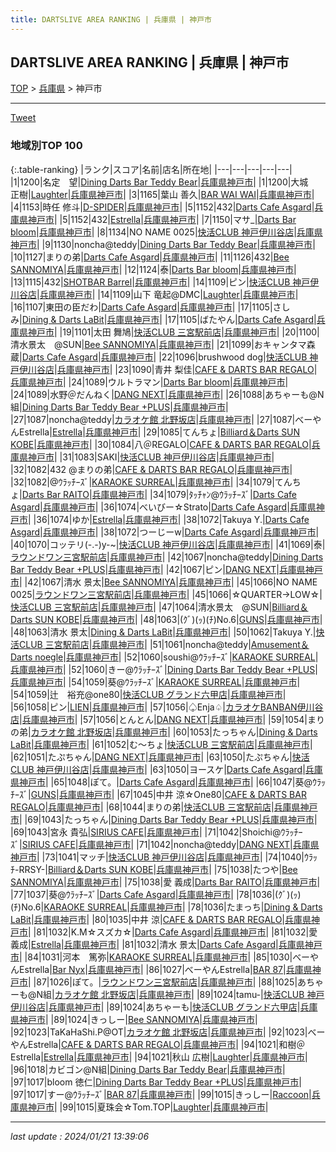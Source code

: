 ```yaml
---
title: DARTSLIVE AREA RANKING | 兵庫県 | 神戸市
---
```

## DARTSLIVE AREA RANKING | 兵庫県 | 神戸市

[TOP](/darts/rank/) > [兵庫県](/darts/rank/兵庫県/) > 神戸市

___

<a href="https://twitter.com/share?ref_src=twsrc%5Etfw" data-text="DARTSLIVE AREA RANKING | 兵庫県神戸市" class="twitter-share-button" data-via="DARTSLIVE" data-hashtags="DARTSLIVE" data-related="DARTSLIVE" data-show-count="false">Tweet</a>

### 地域別TOP 100

{:.table-ranking}
|ランク|スコア|名前|店名|所在地|
|---|---|---|---|---|
|1|1200|名定　望|<a href="https://search.dartslive.com/jp/shop/3fc75c60c7407f81fec1ae84bb28bd87">Dining Darts Bar Teddy Bear</a>|<a href="/darts/rank/兵庫県/神戸市">兵庫県神戸市</a>|
|1|1200|大城　正樹|<a href="https://search.dartslive.com/jp/shop/1314016fd2d10eb4790ab824ce8730e5">Laughter</a>|<a href="/darts/rank/兵庫県/神戸市">兵庫県神戸市</a>|
|3|1165|葉山 善久|<a href="https://search.dartslive.com/jp/shop/af5f5ae7b8417e2958d385ea46352d8f">BAR WAI WAI</a>|<a href="/darts/rank/兵庫県/神戸市">兵庫県神戸市</a>|
|4|1153|時任 修斗|<a href="https://search.dartslive.com/jp/shop/5d6cb5d37310f21bf454cb89828a1cfe">D-SPIDER</a>|<a href="/darts/rank/兵庫県/神戸市">兵庫県神戸市</a>|
|5|1152|432|<a href="https://search.dartslive.com/jp/shop/84712648398ecf960d9b047a20a7ba1e">Darts Cafe Asgard</a>|<a href="/darts/rank/兵庫県/神戸市">兵庫県神戸市</a>|
|5|1152|432|<a href="https://search.dartslive.com/jp/shop/f90caaeabb96354a790ab824ce8730e5">Estrella</a>|<a href="/darts/rank/兵庫県/神戸市">兵庫県神戸市</a>|
|7|1150|マサ_|<a href="https://search.dartslive.com/jp/shop/7d4971579c94eec1a3f63593b5358cc4">Darts Bar bloom</a>|<a href="/darts/rank/兵庫県/神戸市">兵庫県神戸市</a>|
|8|1134|NO NAME 0025|<a href="https://search.dartslive.com/jp/shop/174c18ece112b2f35f9f3321c1147265">快活CLUB 神戸伊川谷店</a>|<a href="/darts/rank/兵庫県/神戸市">兵庫県神戸市</a>|
|9|1130|noncha@teddy|<a href="https://search.dartslive.com/jp/shop/3fc75c60c7407f81fec1ae84bb28bd87">Dining Darts Bar Teddy Bear</a>|<a href="/darts/rank/兵庫県/神戸市">兵庫県神戸市</a>|
|10|1127|まりの弟|<a href="https://search.dartslive.com/jp/shop/84712648398ecf960d9b047a20a7ba1e">Darts Cafe Asgard</a>|<a href="/darts/rank/兵庫県/神戸市">兵庫県神戸市</a>|
|11|1126|432|<a href="https://search.dartslive.com/jp/shop/2a8eba4a1321305d0d9b047a20a7ba1e">Bee SANNOMIYA</a>|<a href="/darts/rank/兵庫県/神戸市">兵庫県神戸市</a>|
|12|1124|泰|<a href="https://search.dartslive.com/jp/shop/7d4971579c94eec1a3f63593b5358cc4">Darts Bar bloom</a>|<a href="/darts/rank/兵庫県/神戸市">兵庫県神戸市</a>|
|13|1115|432|<a href="https://search.dartslive.com/jp/shop/3ed04ca0b89d840828032249b44395af">SHOTBAR Barrel</a>|<a href="/darts/rank/兵庫県/神戸市">兵庫県神戸市</a>|
|14|1109|ピン|<a href="https://search.dartslive.com/jp/shop/174c18ece112b2f35f9f3321c1147265">快活CLUB 神戸伊川谷店</a>|<a href="/darts/rank/兵庫県/神戸市">兵庫県神戸市</a>|
|14|1109|山下 竜起@DMC|<a href="https://search.dartslive.com/jp/shop/1314016fd2d10eb4790ab824ce8730e5">Laughter</a>|<a href="/darts/rank/兵庫県/神戸市">兵庫県神戸市</a>|
|16|1107|東田の臣だわ|<a href="https://search.dartslive.com/jp/shop/84712648398ecf960d9b047a20a7ba1e">Darts Cafe Asgard</a>|<a href="/darts/rank/兵庫県/神戸市">兵庫県神戸市</a>|
|17|1105|さしみ|<a href="https://search.dartslive.com/jp/shop/35b667a0611ad9bc790ab824ce8730e5">Dining & Darts LaBit</a>|<a href="/darts/rank/兵庫県/神戸市">兵庫県神戸市</a>|
|17|1105|ばたやん|<a href="https://search.dartslive.com/jp/shop/84712648398ecf960d9b047a20a7ba1e">Darts Cafe Asgard</a>|<a href="/darts/rank/兵庫県/神戸市">兵庫県神戸市</a>|
|19|1101|太田 舞鳩|<a href="https://search.dartslive.com/jp/shop/0b53b0604a0410745f9f3321c1147265">快活CLUB 三宮駅前店</a>|<a href="/darts/rank/兵庫県/神戸市">兵庫県神戸市</a>|
|20|1100|清水景太　@SUN|<a href="https://search.dartslive.com/jp/shop/2a8eba4a1321305d0d9b047a20a7ba1e">Bee SANNOMIYA</a>|<a href="/darts/rank/兵庫県/神戸市">兵庫県神戸市</a>|
|21|1099|おキャンタマ森蔵|<a href="https://search.dartslive.com/jp/shop/84712648398ecf960d9b047a20a7ba1e">Darts Cafe Asgard</a>|<a href="/darts/rank/兵庫県/神戸市">兵庫県神戸市</a>|
|22|1096|brushwood dog|<a href="https://search.dartslive.com/jp/shop/174c18ece112b2f35f9f3321c1147265">快活CLUB 神戸伊川谷店</a>|<a href="/darts/rank/兵庫県/神戸市">兵庫県神戸市</a>|
|23|1090|青井 梨佳|<a href="https://search.dartslive.com/jp/shop/4f62efe6a04c413a0d9b047a20a7ba1e">CAFE & DARTS BAR REGALO</a>|<a href="/darts/rank/兵庫県/神戸市">兵庫県神戸市</a>|
|24|1089|ウルトラマン|<a href="https://search.dartslive.com/jp/shop/7d4971579c94eec1a3f63593b5358cc4">Darts Bar bloom</a>|<a href="/darts/rank/兵庫県/神戸市">兵庫県神戸市</a>|
|24|1089|水野＠だんねく|<a href="https://search.dartslive.com/jp/shop/61dc30b2288223cf0d9b047a20a7ba1e">DANG NEXT</a>|<a href="/darts/rank/兵庫県/神戸市">兵庫県神戸市</a>|
|26|1088|あちゃーも@N組|<a href="https://search.dartslive.com/jp/shop/247c4ee7d555654c774c926eb736cb5a">Dining Darts Bar Teddy Bear +PLUS</a>|<a href="/darts/rank/兵庫県/神戸市">兵庫県神戸市</a>|
|27|1087|noncha@teddy|<a href="https://search.dartslive.com/jp/shop/3c542a8570088199790ab824ce8730e5">カラオケ館 北野坂店</a>|<a href="/darts/rank/兵庫県/神戸市">兵庫県神戸市</a>|
|27|1087|べーやんEstrella|<a href="https://search.dartslive.com/jp/shop/f90caaeabb96354a790ab824ce8730e5">Estrella</a>|<a href="/darts/rank/兵庫県/神戸市">兵庫県神戸市</a>|
|29|1085|てんちょ|<a href="https://search.dartslive.com/jp/shop/13f2ed6bdcd0e9e90d9b047a20a7ba1e">Billiard＆Darts SUN KOBE</a>|<a href="/darts/rank/兵庫県/神戸市">兵庫県神戸市</a>|
|30|1084|八＠REGALO|<a href="https://search.dartslive.com/jp/shop/4f62efe6a04c413a0d9b047a20a7ba1e">CAFE & DARTS BAR REGALO</a>|<a href="/darts/rank/兵庫県/神戸市">兵庫県神戸市</a>|
|31|1083|SAKI|<a href="https://search.dartslive.com/jp/shop/174c18ece112b2f35f9f3321c1147265">快活CLUB 神戸伊川谷店</a>|<a href="/darts/rank/兵庫県/神戸市">兵庫県神戸市</a>|
|32|1082|432 @まりの弟|<a href="https://search.dartslive.com/jp/shop/4f62efe6a04c413a0d9b047a20a7ba1e">CAFE & DARTS BAR REGALO</a>|<a href="/darts/rank/兵庫県/神戸市">兵庫県神戸市</a>|
|32|1082|@ｳﾗｯﾁｰｽﾞ|<a href="https://search.dartslive.com/jp/shop/c0fc44d54e7a8929790ab824ce8730e5">KARAOKE SURREAL</a>|<a href="/darts/rank/兵庫県/神戸市">兵庫県神戸市</a>|
|34|1079|てんちょ|<a href="https://search.dartslive.com/jp/shop/860b16c7a7c5a9d1fec1ae84bb28bd87">Darts Bar RAITO</a>|<a href="/darts/rank/兵庫県/神戸市">兵庫県神戸市</a>|
|34|1079|ﾀｯﾁｬﾝ@ｳﾗｯﾁｰｽﾞ|<a href="https://search.dartslive.com/jp/shop/84712648398ecf960d9b047a20a7ba1e">Darts Cafe Asgard</a>|<a href="/darts/rank/兵庫県/神戸市">兵庫県神戸市</a>|
|36|1074|べいびー☆Strato|<a href="https://search.dartslive.com/jp/shop/84712648398ecf960d9b047a20a7ba1e">Darts Cafe Asgard</a>|<a href="/darts/rank/兵庫県/神戸市">兵庫県神戸市</a>|
|36|1074|ゆか|<a href="https://search.dartslive.com/jp/shop/f90caaeabb96354a790ab824ce8730e5">Estrella</a>|<a href="/darts/rank/兵庫県/神戸市">兵庫県神戸市</a>|
|38|1072|Takuya Y.|<a href="https://search.dartslive.com/jp/shop/84712648398ecf960d9b047a20a7ba1e">Darts Cafe Asgard</a>|<a href="/darts/rank/兵庫県/神戸市">兵庫県神戸市</a>|
|38|1072|つーじーw|<a href="https://search.dartslive.com/jp/shop/84712648398ecf960d9b047a20a7ba1e">Darts Cafe Asgard</a>|<a href="/darts/rank/兵庫県/神戸市">兵庫県神戸市</a>|
|40|1070|コッテリ(-.-)y-~|<a href="https://search.dartslive.com/jp/shop/174c18ece112b2f35f9f3321c1147265">快活CLUB 神戸伊川谷店</a>|<a href="/darts/rank/兵庫県/神戸市">兵庫県神戸市</a>|
|41|1069|泰|<a href="https://search.dartslive.com/jp/shop/15a13423c1b54e260d9b047a20a7ba1e">ラウンドワン三宮駅前店</a>|<a href="/darts/rank/兵庫県/神戸市">兵庫県神戸市</a>|
|42|1067|noncha@teddy|<a href="https://search.dartslive.com/jp/shop/247c4ee7d555654c774c926eb736cb5a">Dining Darts Bar Teddy Bear +PLUS</a>|<a href="/darts/rank/兵庫県/神戸市">兵庫県神戸市</a>|
|42|1067|ピン|<a href="https://search.dartslive.com/jp/shop/61dc30b2288223cf0d9b047a20a7ba1e">DANG NEXT</a>|<a href="/darts/rank/兵庫県/神戸市">兵庫県神戸市</a>|
|42|1067|清水 景太|<a href="https://search.dartslive.com/jp/shop/2a8eba4a1321305d0d9b047a20a7ba1e">Bee SANNOMIYA</a>|<a href="/darts/rank/兵庫県/神戸市">兵庫県神戸市</a>|
|45|1066|NO NAME 0025|<a href="https://search.dartslive.com/jp/shop/15a13423c1b54e260d9b047a20a7ba1e">ラウンドワン三宮駅前店</a>|<a href="/darts/rank/兵庫県/神戸市">兵庫県神戸市</a>|
|45|1066|☆QUARTER→LOW☆|<a href="https://search.dartslive.com/jp/shop/0b53b0604a0410745f9f3321c1147265">快活CLUB 三宮駅前店</a>|<a href="/darts/rank/兵庫県/神戸市">兵庫県神戸市</a>|
|47|1064|清水景太　@SUN|<a href="https://search.dartslive.com/jp/shop/13f2ed6bdcd0e9e90d9b047a20a7ba1e">Billiard＆Darts SUN KOBE</a>|<a href="/darts/rank/兵庫県/神戸市">兵庫県神戸市</a>|
|48|1063|(ｸﾞ)(ｯ)(ﾁ)No.6|<a href="https://search.dartslive.com/jp/shop/ee6dcfa66a3d9552b21333aee1bd51e4">GUNS</a>|<a href="/darts/rank/兵庫県/神戸市">兵庫県神戸市</a>|
|48|1063|清水 景太|<a href="https://search.dartslive.com/jp/shop/35b667a0611ad9bc790ab824ce8730e5">Dining & Darts LaBit</a>|<a href="/darts/rank/兵庫県/神戸市">兵庫県神戸市</a>|
|50|1062|Takuya Y.|<a href="https://search.dartslive.com/jp/shop/0b53b0604a0410745f9f3321c1147265">快活CLUB 三宮駅前店</a>|<a href="/darts/rank/兵庫県/神戸市">兵庫県神戸市</a>|
|51|1061|noncha@teddy|<a href="https://search.dartslive.com/jp/shop/6d75ee8fe2c34a2e28032249b44395af">Amusement＆Darts noegle</a>|<a href="/darts/rank/兵庫県/神戸市">兵庫県神戸市</a>|
|52|1060|soushi@ｳﾗｯﾁｰｽﾞ|<a href="https://search.dartslive.com/jp/shop/c0fc44d54e7a8929790ab824ce8730e5">KARAOKE SURREAL</a>|<a href="/darts/rank/兵庫県/神戸市">兵庫県神戸市</a>|
|52|1060|きー@ｳﾗｯﾁｰｽﾞ|<a href="https://search.dartslive.com/jp/shop/247c4ee7d555654c774c926eb736cb5a">Dining Darts Bar Teddy Bear +PLUS</a>|<a href="/darts/rank/兵庫県/神戸市">兵庫県神戸市</a>|
|54|1059|葵@ｳﾗｯﾁｰｽﾞ|<a href="https://search.dartslive.com/jp/shop/c0fc44d54e7a8929790ab824ce8730e5">KARAOKE SURREAL</a>|<a href="/darts/rank/兵庫県/神戸市">兵庫県神戸市</a>|
|54|1059|辻　裕充@one80|<a href="https://search.dartslive.com/jp/shop/af5cfc570cba515ba3f63593b5358cc4">快活CLUB グランド六甲店</a>|<a href="/darts/rank/兵庫県/神戸市">兵庫県神戸市</a>|
|56|1058|ピン|<a href="https://search.dartslive.com/jp/shop/64f6bb1e0c3de1d8b21333aee1bd51e4">LIEN</a>|<a href="/darts/rank/兵庫県/神戸市">兵庫県神戸市</a>|
|57|1056|♤Enja♤|<a href="https://search.dartslive.com/jp/shop/9705f08b1dc2e0e90d9b047a20a7ba1e">カラオケBANBAN伊川谷店</a>|<a href="/darts/rank/兵庫県/神戸市">兵庫県神戸市</a>|
|57|1056|とんとん|<a href="https://search.dartslive.com/jp/shop/61dc30b2288223cf0d9b047a20a7ba1e">DANG NEXT</a>|<a href="/darts/rank/兵庫県/神戸市">兵庫県神戸市</a>|
|59|1054|まりの弟|<a href="https://search.dartslive.com/jp/shop/3c542a8570088199790ab824ce8730e5">カラオケ館 北野坂店</a>|<a href="/darts/rank/兵庫県/神戸市">兵庫県神戸市</a>|
|60|1053|たっちゃん|<a href="https://search.dartslive.com/jp/shop/35b667a0611ad9bc790ab824ce8730e5">Dining & Darts LaBit</a>|<a href="/darts/rank/兵庫県/神戸市">兵庫県神戸市</a>|
|61|1052|む〜ちょ|<a href="https://search.dartslive.com/jp/shop/0b53b0604a0410745f9f3321c1147265">快活CLUB 三宮駅前店</a>|<a href="/darts/rank/兵庫県/神戸市">兵庫県神戸市</a>|
|62|1051|たぷちゃん|<a href="https://search.dartslive.com/jp/shop/61dc30b2288223cf0d9b047a20a7ba1e">DANG NEXT</a>|<a href="/darts/rank/兵庫県/神戸市">兵庫県神戸市</a>|
|63|1050|たぷちゃん|<a href="https://search.dartslive.com/jp/shop/174c18ece112b2f35f9f3321c1147265">快活CLUB 神戸伊川谷店</a>|<a href="/darts/rank/兵庫県/神戸市">兵庫県神戸市</a>|
|63|1050|ヨースケ|<a href="https://search.dartslive.com/jp/shop/84712648398ecf960d9b047a20a7ba1e">Darts Cafe Asgard</a>|<a href="/darts/rank/兵庫県/神戸市">兵庫県神戸市</a>|
|65|1048|ぽて。|<a href="https://search.dartslive.com/jp/shop/84712648398ecf960d9b047a20a7ba1e">Darts Cafe Asgard</a>|<a href="/darts/rank/兵庫県/神戸市">兵庫県神戸市</a>|
|66|1047|葵@ｳﾗｯﾁｰｽﾞ|<a href="https://search.dartslive.com/jp/shop/ee6dcfa66a3d9552b21333aee1bd51e4">GUNS</a>|<a href="/darts/rank/兵庫県/神戸市">兵庫県神戸市</a>|
|67|1045|中井 涼☆One80|<a href="https://search.dartslive.com/jp/shop/4f62efe6a04c413a0d9b047a20a7ba1e">CAFE & DARTS BAR REGALO</a>|<a href="/darts/rank/兵庫県/神戸市">兵庫県神戸市</a>|
|68|1044|まりの弟|<a href="https://search.dartslive.com/jp/shop/0b53b0604a0410745f9f3321c1147265">快活CLUB 三宮駅前店</a>|<a href="/darts/rank/兵庫県/神戸市">兵庫県神戸市</a>|
|69|1043|たっちゃん|<a href="https://search.dartslive.com/jp/shop/247c4ee7d555654c774c926eb736cb5a">Dining Darts Bar Teddy Bear +PLUS</a>|<a href="/darts/rank/兵庫県/神戸市">兵庫県神戸市</a>|
|69|1043|宮永 貴弘|<a href="https://search.dartslive.com/jp/shop/d466a57c9e7c0dfafec1ae84bb28bd87">SIRIUS CAFE</a>|<a href="/darts/rank/兵庫県/神戸市">兵庫県神戸市</a>|
|71|1042|Shoichi@ｳﾗｯﾁｰｽﾞ|<a href="https://search.dartslive.com/jp/shop/d466a57c9e7c0dfafec1ae84bb28bd87">SIRIUS CAFE</a>|<a href="/darts/rank/兵庫県/神戸市">兵庫県神戸市</a>|
|71|1042|noncha@teddy|<a href="https://search.dartslive.com/jp/shop/61dc30b2288223cf0d9b047a20a7ba1e">DANG NEXT</a>|<a href="/darts/rank/兵庫県/神戸市">兵庫県神戸市</a>|
|73|1041|マッチ|<a href="https://search.dartslive.com/jp/shop/174c18ece112b2f35f9f3321c1147265">快活CLUB 神戸伊川谷店</a>|<a href="/darts/rank/兵庫県/神戸市">兵庫県神戸市</a>|
|74|1040|ｳﾗｯﾁ-RRSY-|<a href="https://search.dartslive.com/jp/shop/13f2ed6bdcd0e9e90d9b047a20a7ba1e">Billiard＆Darts SUN KOBE</a>|<a href="/darts/rank/兵庫県/神戸市">兵庫県神戸市</a>|
|75|1038|たつや|<a href="https://search.dartslive.com/jp/shop/2a8eba4a1321305d0d9b047a20a7ba1e">Bee SANNOMIYA</a>|<a href="/darts/rank/兵庫県/神戸市">兵庫県神戸市</a>|
|75|1038|愛 義成|<a href="https://search.dartslive.com/jp/shop/860b16c7a7c5a9d1fec1ae84bb28bd87">Darts Bar RAITO</a>|<a href="/darts/rank/兵庫県/神戸市">兵庫県神戸市</a>|
|77|1037|葵@ｳﾗｯﾁｰｽﾞ|<a href="https://search.dartslive.com/jp/shop/84712648398ecf960d9b047a20a7ba1e">Darts Cafe Asgard</a>|<a href="/darts/rank/兵庫県/神戸市">兵庫県神戸市</a>|
|78|1036|(ｸﾞ)(ｯ)(ﾁ)No.6|<a href="https://search.dartslive.com/jp/shop/c0fc44d54e7a8929790ab824ce8730e5">KARAOKE SURREAL</a>|<a href="/darts/rank/兵庫県/神戸市">兵庫県神戸市</a>|
|78|1036|たまっち|<a href="https://search.dartslive.com/jp/shop/35b667a0611ad9bc790ab824ce8730e5">Dining & Darts LaBit</a>|<a href="/darts/rank/兵庫県/神戸市">兵庫県神戸市</a>|
|80|1035|中井 涼|<a href="https://search.dartslive.com/jp/shop/4f62efe6a04c413a0d9b047a20a7ba1e">CAFE & DARTS BAR REGALO</a>|<a href="/darts/rank/兵庫県/神戸市">兵庫県神戸市</a>|
|81|1032|K.M☆スズカ☆|<a href="https://search.dartslive.com/jp/shop/84712648398ecf960d9b047a20a7ba1e">Darts Cafe Asgard</a>|<a href="/darts/rank/兵庫県/神戸市">兵庫県神戸市</a>|
|81|1032|愛 義成|<a href="https://search.dartslive.com/jp/shop/f90caaeabb96354a790ab824ce8730e5">Estrella</a>|<a href="/darts/rank/兵庫県/神戸市">兵庫県神戸市</a>|
|81|1032|清水 景太|<a href="https://search.dartslive.com/jp/shop/84712648398ecf960d9b047a20a7ba1e">Darts Cafe Asgard</a>|<a href="/darts/rank/兵庫県/神戸市">兵庫県神戸市</a>|
|84|1031|河本　篤弥|<a href="https://search.dartslive.com/jp/shop/c0fc44d54e7a8929790ab824ce8730e5">KARAOKE SURREAL</a>|<a href="/darts/rank/兵庫県/神戸市">兵庫県神戸市</a>|
|85|1030|べーやんEstrella|<a href="https://search.dartslive.com/jp/shop/0d3f8dd2d890d89e28032249b44395af">Bar Nyx</a>|<a href="/darts/rank/兵庫県/神戸市">兵庫県神戸市</a>|
|86|1027|べーやんEstrella|<a href="https://search.dartslive.com/jp/shop/073b7c901f07a4fdfec1ae84bb28bd87">BAR 87</a>|<a href="/darts/rank/兵庫県/神戸市">兵庫県神戸市</a>|
|87|1026|ぽて。|<a href="https://search.dartslive.com/jp/shop/15a13423c1b54e260d9b047a20a7ba1e">ラウンドワン三宮駅前店</a>|<a href="/darts/rank/兵庫県/神戸市">兵庫県神戸市</a>|
|88|1025|あちゃーも@N組|<a href="https://search.dartslive.com/jp/shop/3c542a8570088199790ab824ce8730e5">カラオケ館 北野坂店</a>|<a href="/darts/rank/兵庫県/神戸市">兵庫県神戸市</a>|
|89|1024|tamu-|<a href="https://search.dartslive.com/jp/shop/174c18ece112b2f35f9f3321c1147265">快活CLUB 神戸伊川谷店</a>|<a href="/darts/rank/兵庫県/神戸市">兵庫県神戸市</a>|
|89|1024|あちゃーも|<a href="https://search.dartslive.com/jp/shop/af5cfc570cba515ba3f63593b5358cc4">快活CLUB グランド六甲店</a>|<a href="/darts/rank/兵庫県/神戸市">兵庫県神戸市</a>|
|89|1024|きっしー|<a href="https://search.dartslive.com/jp/shop/2a8eba4a1321305d0d9b047a20a7ba1e">Bee SANNOMIYA</a>|<a href="/darts/rank/兵庫県/神戸市">兵庫県神戸市</a>|
|92|1023|TaKaHaShi.P@OT|<a href="https://search.dartslive.com/jp/shop/3c542a8570088199790ab824ce8730e5">カラオケ館 北野坂店</a>|<a href="/darts/rank/兵庫県/神戸市">兵庫県神戸市</a>|
|92|1023|べーやんEstrella|<a href="https://search.dartslive.com/jp/shop/4f62efe6a04c413a0d9b047a20a7ba1e">CAFE & DARTS BAR REGALO</a>|<a href="/darts/rank/兵庫県/神戸市">兵庫県神戸市</a>|
|94|1021|和樹＠Estrella|<a href="https://search.dartslive.com/jp/shop/f90caaeabb96354a790ab824ce8730e5">Estrella</a>|<a href="/darts/rank/兵庫県/神戸市">兵庫県神戸市</a>|
|94|1021|秋山 広樹|<a href="https://search.dartslive.com/jp/shop/1314016fd2d10eb4790ab824ce8730e5">Laughter</a>|<a href="/darts/rank/兵庫県/神戸市">兵庫県神戸市</a>|
|96|1018|カビゴン@N組|<a href="https://search.dartslive.com/jp/shop/3fc75c60c7407f81fec1ae84bb28bd87">Dining Darts Bar Teddy Bear</a>|<a href="/darts/rank/兵庫県/神戸市">兵庫県神戸市</a>|
|97|1017|bloom 徳仁|<a href="https://search.dartslive.com/jp/shop/247c4ee7d555654c774c926eb736cb5a">Dining Darts Bar Teddy Bear +PLUS</a>|<a href="/darts/rank/兵庫県/神戸市">兵庫県神戸市</a>|
|97|1017|すー@ｳﾗｯﾁｰｽﾞ|<a href="https://search.dartslive.com/jp/shop/073b7c901f07a4fdfec1ae84bb28bd87">BAR 87</a>|<a href="/darts/rank/兵庫県/神戸市">兵庫県神戸市</a>|
|99|1015|きっしー|<a href="https://search.dartslive.com/jp/shop/b6e9757d73900b9fb21333aee1bd51e4">Raccoon</a>|<a href="/darts/rank/兵庫県/神戸市">兵庫県神戸市</a>|
|99|1015|夏珠会☆Tom.TOP|<a href="https://search.dartslive.com/jp/shop/1314016fd2d10eb4790ab824ce8730e5">Laughter</a>|<a href="/darts/rank/兵庫県/神戸市">兵庫県神戸市</a>|



___

_last update : 2024/01/21 13:39:06_


<script src="https://cdnjs.cloudflare.com/ajax/libs/jquery/3.6.1/jquery.min.js" integrity="sha512-aVKKRRi/Q/YV+4mjoKBsE4x3H+BkegoM/em46NNlCqNTmUYADjBbeNefNxYV7giUp0VxICtqdrbqU7iVaeZNXA==" crossorigin="anonymous" referrerpolicy="no-referrer"></script>
<script src="https://cdnjs.cloudflare.com/ajax/libs/jquery.tablesorter/2.31.3/js/jquery.tablesorter.min.js" integrity="sha512-qzgd5cYSZcosqpzpn7zF2ZId8f/8CHmFKZ8j7mU4OUXTNRd5g+ZHBPsgKEwoqxCtdQvExE5LprwwPAgoicguNg==" crossorigin="anonymous" referrerpolicy="no-referrer"></script>
<link rel="stylesheet" href="https://cdnjs.cloudflare.com/ajax/libs/jquery.tablesorter/2.31.3/css/theme.default.min.css" integrity="sha512-wghhOJkjQX0Lh3NSWvNKeZ0ZpNn+SPVXX1Qyc9OCaogADktxrBiBdKGDoqVUOyhStvMBmJQ8ZdMHiR3wuEq8+w==" crossorigin="anonymous" referrerpolicy="no-referrer" />
<script>
$(function() {
    $(".table-ranking").tablesorter({sortList:[[0, 0]]});
});
</script>

<script async src="https://platform.twitter.com/widgets.js" charset="utf-8"></script>